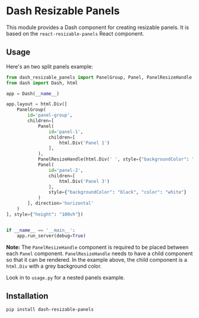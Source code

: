 # Dash Resizable Panels

This module provides a Dash component for creating resizable panels. It is based on the `react-resizable-panels` React component.

## Usage

Here's an two split panels example:

```python
from dash_resizable_panels import PanelGroup, Panel, PanelResizeHandle
from dash import Dash, html

app = Dash(__name__)

app.layout = html.Div([
    PanelGroup(
        id='panel-group',
        children=[
            Panel(
                id='panel-1',
                children=[
                    html.Div('Panel 1')
                ],
            ),
            PanelResizeHandle(html.Div(' ', style={"backgroundColor": "grey", "height": "100%", "width": "5px"})),
            Panel(
                id='panel-2',
                children=[
                    html.Div('Panel 3')
                ],
                style={"backgroundColor": "black", "color": "white"}
            )
        ], direction='horizontal'
    )
], style={"height": "100vh"})


if __name__ == '__main__':
    app.run_server(debug=True)

```

**Note:** The `PanelResizeHandle` component is required to be placed between each `Panel` component.
`PanelResizeHandle` needs to have a child component so that it can be rendered.
In the example above, the child component is a `html.Div` with a grey background color.


Look in to `usage.py` for a nested panels example.

## Installation

```bash
pip install dash-resizable-panels
```

